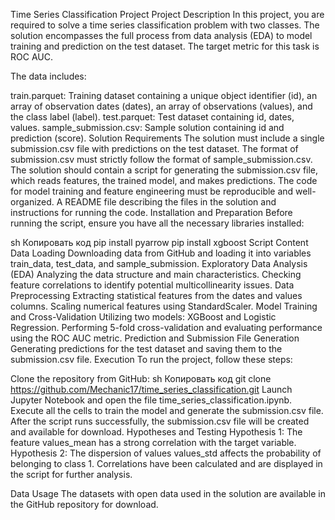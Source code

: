 Time Series Classification Project
Project Description
In this project, you are required to solve a time series classification problem with two classes. The solution encompasses the full process from data analysis (EDA) to model training and prediction on the test dataset. The target metric for this task is ROC AUC.

The data includes:

train.parquet: Training dataset containing a unique object identifier (id), an array of observation dates (dates), an array of observations (values), and the class label (label).
test.parquet: Test dataset containing id, dates, values.
sample_submission.csv: Sample solution containing id and prediction (score).
Solution Requirements
The solution must include a single submission.csv file with predictions on the test dataset. The format of submission.csv must strictly follow the format of sample_submission.csv.
The solution should contain a script for generating the submission.csv file, which reads features, the trained model, and makes predictions.
The code for model training and feature engineering must be reproducible and well-organized.
A README file describing the files in the solution and instructions for running the code.
Installation and Preparation
Before running the script, ensure you have all the necessary libraries installed:

sh
Копировать код
pip install pyarrow
pip install xgboost
Script Content
Data Loading
Downloading data from GitHub and loading it into variables train_data, test_data, and sample_submission.
Exploratory Data Analysis (EDA)
Analyzing the data structure and main characteristics.
Checking feature correlations to identify potential multicollinearity issues.
Data Preprocessing
Extracting statistical features from the dates and values columns.
Scaling numerical features using StandardScaler.
Model Training and Cross-Validation
Utilizing two models: XGBoost and Logistic Regression.
Performing 5-fold cross-validation and evaluating performance using the ROC AUC metric.
Prediction and Submission File Generation
Generating predictions for the test dataset and saving them to the submission.csv file.
Execution
To run the project, follow these steps:

Clone the repository from GitHub:
sh
Копировать код
git clone https://github.com/Mechanic17/time_series_classification.git
Launch Jupyter Notebook and open the file time_series_classification.ipynb.
Execute all the cells to train the model and generate the submission.csv file.
After the script runs successfully, the submission.csv file will be created and available for download.
Hypotheses and Testing
Hypothesis 1: The feature values_mean has a strong correlation with the target variable.
Hypothesis 2: The dispersion of values values_std affects the probability of belonging to class 1.
Correlations have been calculated and are displayed in the script for further analysis.

Data Usage
The datasets with open data used in the solution are available in the GitHub repository for download.
